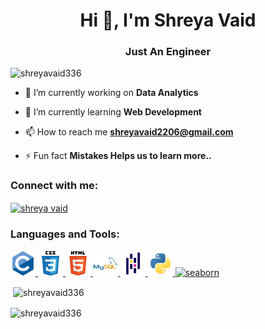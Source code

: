 <h1 align="center">Hi 👋, I'm Shreya Vaid</h1>
<h3 align="center">Just An Engineer</h3>

<p align="left"> <img src="https://komarev.com/ghpvc/?username=shreyavaid336&label=Profile%20views&color=0e75b6&style=flat" alt="shreyavaid336" /> </p>

- 🔭 I’m currently working on **Data Analytics**

- 🌱 I’m currently learning **Web Development**

- 📫 How to reach me **shreyavaid2206@gmail.com**

- ⚡ Fun fact **Mistakes Helps us to learn more..**

<h3 align="left">Connect with me:</h3>
<p align="left">
<a href="https://linkedin.com/in/shreya vaid" target="blank"><img align="center" src="https://raw.githubusercontent.com/rahuldkjain/github-profile-readme-generator/master/src/images/icons/Social/linked-in-alt.svg" alt="shreya vaid" height="30" width="40" /></a>
</p>

<h3 align="left">Languages and Tools:</h3>
<p align="left"> <a href="https://www.cprogramming.com/" target="_blank" rel="noreferrer"> <img src="https://raw.githubusercontent.com/devicons/devicon/master/icons/c/c-original.svg" alt="c" width="40" height="40"/> </a> <a href="https://www.w3schools.com/css/" target="_blank" rel="noreferrer"> <img src="https://raw.githubusercontent.com/devicons/devicon/master/icons/css3/css3-original-wordmark.svg" alt="css3" width="40" height="40"/> </a> <a href="https://www.w3.org/html/" target="_blank" rel="noreferrer"> <img src="https://raw.githubusercontent.com/devicons/devicon/master/icons/html5/html5-original-wordmark.svg" alt="html5" width="40" height="40"/> </a> <a href="https://www.mysql.com/" target="_blank" rel="noreferrer"> <img src="https://raw.githubusercontent.com/devicons/devicon/master/icons/mysql/mysql-original-wordmark.svg" alt="mysql" width="40" height="40"/> </a> <a href="https://pandas.pydata.org/" target="_blank" rel="noreferrer"> <img src="https://raw.githubusercontent.com/devicons/devicon/2ae2a900d2f041da66e950e4d48052658d850630/icons/pandas/pandas-original.svg" alt="pandas" width="40" height="40"/> </a> <a href="https://www.python.org" target="_blank" rel="noreferrer"> <img src="https://raw.githubusercontent.com/devicons/devicon/master/icons/python/python-original.svg" alt="python" width="40" height="40"/> </a> <a href="https://seaborn.pydata.org/" target="_blank" rel="noreferrer"> <img src="https://seaborn.pydata.org/_images/logo-mark-lightbg.svg" alt="seaborn" width="40" height="40"/> </a> </p>

<p>&nbsp;<img align="center" src="https://github-readme-stats.vercel.app/api?username=shreyavaid336&show_icons=true&locale=en" alt="shreyavaid336" /></p>

<p><img align="center" src="https://github-readme-streak-stats.herokuapp.com/?user=shreyavaid336&" alt="shreyavaid336" /></p>
